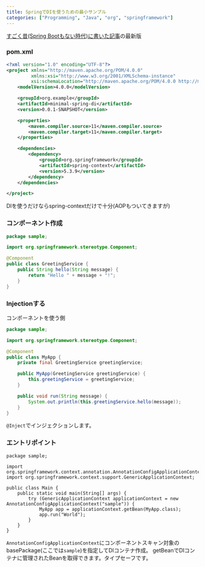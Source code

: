 ```yaml
---
title: SpringでDIを使うための最小サンプル
categories: ["Programming", "Java", "org", "springframework"]
---
```


[すごく昔(Spring Bootもない時代)に書いた記事](/entries/189)の最新版

### pom.xml

```xml
<?xml version="1.0" encoding="UTF-8"?>
<project xmlns="http://maven.apache.org/POM/4.0.0"
		 xmlns:xsi="http://www.w3.org/2001/XMLSchema-instance"
		 xsi:schemaLocation="http://maven.apache.org/POM/4.0.0 http://maven.apache.org/xsd/maven-4.0.0.xsd">
	<modelVersion>4.0.0</modelVersion>

	<groupId>org.example</groupId>
	<artifactId>minimal-spring-di</artifactId>
	<version>0.0.1-SNAPSHOT</version>

	<properties>
		<maven.compiler.source>11</maven.compiler.source>
		<maven.compiler.target>11</maven.compiler.target>
	</properties>

	<dependencies>
		<dependency>
			<groupId>org.springframework</groupId>
			<artifactId>spring-context</artifactId>
			<version>5.3.9</version>
		</dependency>
	</dependencies>

</project>
```

DIを使うだけならspring-contextだけで十分(AOPもついてきますが)

### コンポーネント作成

```java
package sample;

import org.springframework.stereotype.Component;

@Component
public class GreetingService {
	public String hello(String message) {
		return "Hello " + message + "!";
	}
}
```

### Injectionする

コンポーネントを使う側

```java
package sample;

import org.springframework.stereotype.Component;

@Component
public class MyApp {
	private final GreetingService greetingService;

	public MyApp(GreetingService greetingService) {
		this.greetingService = greetingService;
	}

	public void run(String message) {
		System.out.println(this.greetingService.hello(message));
	}
}
```


`@Inject`でインジェクションします。


### エントリポイント

```
package sample;

import org.springframework.context.annotation.AnnotationConfigApplicationContext;
import org.springframework.context.support.GenericApplicationContext;

public class Main {
	public static void main(String[] args) {
		try (GenericApplicationContext applicationContext = new AnnotationConfigApplicationContext("sample")) {
			MyApp app = applicationContext.getBean(MyApp.class);
			app.run("World");
		}
	}
}
```

`AnnotationConfigApplicationContext`にコンポーネントスキャン対象のbasePackage(ここでは`sample`)を指定してDIコンテナ作成。
getBeanでDIコンテナに管理されたBeanを取得できます。タイプセーフです。
